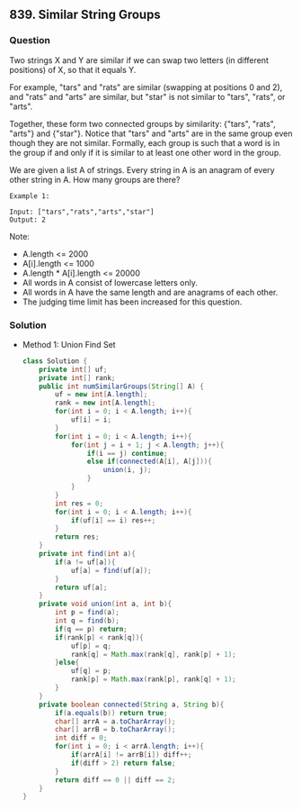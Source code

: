 ## 839. Similar String Groups

### Question
Two strings X and Y are similar if we can swap two letters (in different positions) of X, so that it equals Y.

For example, "tars" and "rats" are similar (swapping at positions 0 and 2), and "rats" and "arts" are similar, but "star" is not similar to "tars", "rats", or "arts".

Together, these form two connected groups by similarity: {"tars", "rats", "arts"} and {"star"}.  Notice that "tars" and "arts" are in the same group even though they are not similar.  Formally, each group is such that a word is in the group if and only if it is similar to at least one other word in the group.

We are given a list A of strings.  Every string in A is an anagram of every other string in A.  How many groups are there?

```
Example 1:

Input: ["tars","rats","arts","star"]
Output: 2
```

Note:
* A.length <= 2000
* A[i].length <= 1000
* A.length * A[i].length <= 20000
* All words in A consist of lowercase letters only.
* All words in A have the same length and are anagrams of each other.
* The judging time limit has been increased for this question.

### Solution
* Method 1: Union Find Set
  ```Java
  class Solution {
      private int[] uf;
      private int[] rank;
      public int numSimilarGroups(String[] A) {
          uf = new int[A.length];
          rank = new int[A.length];
          for(int i = 0; i < A.length; i++){
              uf[i] = i;
          }
          for(int i = 0; i < A.length; i++){
              for(int j = i + 1; j < A.length; j++){
                  if(i == j) continue;
                  else if(connected(A[i], A[j])){
                      union(i, j);
                  }
              }
          }
          int res = 0;
          for(int i = 0; i < A.length; i++){
              if(uf[i] == i) res++;
          }
          return res;
      }
      private int find(int a){
          if(a != uf[a]){
              uf[a] = find(uf[a]);
          }
          return uf[a];
      }
      private void union(int a, int b){
          int p = find(a);
          int q = find(b);
          if(q == p) return;
          if(rank[p] < rank[q]){
              uf[p] = q;
              rank[q] = Math.max(rank[q], rank[p] + 1);
          }else{
              uf[q] = p;
              rank[p] = Math.max(rank[p], rank[q] + 1);
          }
      }
      private boolean connected(String a, String b){
          if(a.equals(b)) return true;
          char[] arrA = a.toCharArray();
          char[] arrB = b.toCharArray();
          int diff = 0;
          for(int i = 0; i < arrA.length; i++){
              if(arrA[i] != arrB[i]) diff++;
              if(diff > 2) return false;
          }
          return diff == 0 || diff == 2;
      }
  }
  ```
